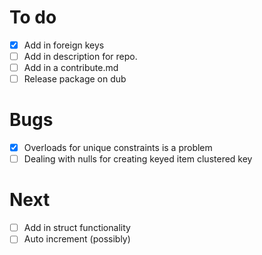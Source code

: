 # To do
- [X] Add in foreign keys
- [ ] Add in description for repo.
- [ ] Add in a contribute.md
- [ ] Release package on dub

# Bugs
- [X] Overloads for unique constraints is a problem
- [ ] Dealing with nulls for creating keyed item clustered key

# Next
- [ ] Add in struct functionality
- [ ] Auto increment (possibly)
